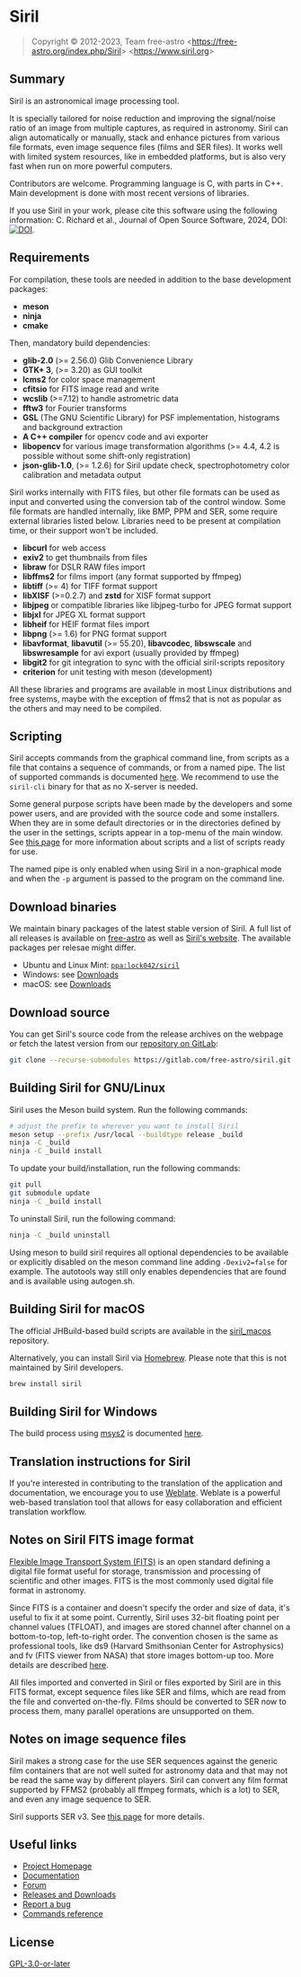 # Siril

> Copyright &copy; 2012-2023, Team free-astro
> <<https://free-astro.org/index.php/Siril>>
> <<https://www.siril.org>>

## Summary

Siril is an astronomical image processing tool.

It is specially tailored for noise reduction and improving the signal/noise
ratio of an image from multiple captures, as required in astronomy.
Siril can align automatically or manually, stack and enhance pictures from various file formats,
even image sequence files (films and SER files).
It works well with limited system resources, like in embedded platforms, but is
also very fast when run on more powerful computers.

Contributors are welcome. Programming language is C, with parts in C++.
Main development is done with most recent versions of libraries.

If you use Siril in your work, please cite this software using the following information:
C. Richard et al., Journal of Open Source Software, 2024, DOI:
[![DOI](https://joss.theoj.org/papers/10.21105/joss.07242/status.svg)](https://doi.org/10.21105/joss.07242).

## Requirements

For compilation, these tools are needed in addition to the base development packages:
- **meson**
- **ninja**
- **cmake**

Then, mandatory build dependencies:
- **glib-2.0** (>= 2.56.0) Glib Convenience Library
- **GTK+ 3**, (>= 3.20) as GUI toolkit
- **lcms2** for color space management
- **cfitsio** for FITS image read and write
- **wcslib** (>=7.12) to handle astrometric data
- **fftw3** for Fourier transforms
- **GSL** (The GNU Scientific Library) for PSF implementation, histograms and background extraction
- **A C++ compiler** for opencv code and avi exporter
- **libopencv** for various image transformation algorithms (>= 4.4, 4.2 is possible without some shift-only registration)
- **json-glib-1.0**, (>= 1.2.6) for Siril update check, spectrophotometry color calibration and metadata output

Siril works internally with FITS files, but other file formats can be used as
input and converted using the conversion tab of the control window. Some file
formats are handled internally, like BMP, PPM and SER, some require external
libraries listed below. Libraries need to be present at compilation time, or
their support won't be included.

- **libcurl** for web access
- **exiv2** to get thumbnails from files
- **libraw** for DSLR RAW files import
- **libffms2** for films import (any format supported by ffmpeg)
- **libtiff** (>= 4) for TIFF format support
- **libXISF** (>=0.2.7) and **zstd** for XISF format support
- **libjpeg** or compatible libraries like libjpeg-turbo for JPEG format support
- **libjxl** for JPEG XL format support
- **libheif** for HEIF format files import
- **libpng** (>= 1.6) for PNG format support
- **libavformat**, **libavutil** (>= 55.20), **libavcodec**, **libswscale** and **libswresample** for avi export (usually provided by ffmpeg)
- **libgit2** for git integration to sync with the official siril-scripts repository
- **criterion** for unit testing with meson (development)

All these libraries and programs are available in most Linux distributions and
free systems, maybe with the exception of ffms2 that is not as popular as the
others and may need to be compiled.

## Scripting

Siril accepts commands from the graphical command line, from scripts as a file
that contains a sequence of commands, or from a named pipe. The list of
supported commands is documented
[here](https://free-astro.org/index.php?title=Siril:Commands). We recommend to use
the `siril-cli` binary for that as no X-server is needed.

Some general purpose scripts have been made by the developers and some power
users, and are provided with the source code and some installers. When they are
in some default directories or in the directories defined by the user in the
settings, scripts appear in a top-menu of the main window. See [this
page](https://free-astro.org/index.php?title=Siril:scripts) for more
information about scripts and a list of scripts ready for use.

The named pipe is only enabled when using Siril in a non-graphical mode and when
the `-p` argument is passed to the program on the command line.

## Download binaries

We maintain binary packages of the latest stable version of Siril. A full list
of all releases is available on
[free-astro](https://free-astro.org/index.php?title=Siril:releases) as well as
[Siril's website](https://siril.org/download/). The available packages per
relesae might differ.

- Ubuntu and Linux Mint: [`ppa:lock042/siril`](https://launchpad.net/~lock042/+archive/ubuntu/siril)
- Windows: see [Downloads](https://siril.org/download/)
- macOS: see [Downloads](https://siril.org/download/)

## Download source

You can get Siril's source code from the release archives on the webpage or
fetch the latest version from our [repository on
GitLab](https://gitlab.com/free-astro/siril):

```bash
git clone --recurse-submodules https://gitlab.com/free-astro/siril.git
```

## Building Siril for GNU/Linux

Siril uses the Meson build system. Run the following commands:

```bash
# adjust the prefix to wherever you want to install Siril
meson setup --prefix /usr/local --buildtype release _build
ninja -C _build
ninja -C _build install
```

To update your build/installation, run the following commands:

```bash
git pull
git submodule update
ninja -C _build install
```

To uninstall Siril, run the following command:

```bash
ninja -C _build uninstall
```

Using meson to build siril requires all optional dependencies to be available or explicitly
disabled on the meson command line adding `-Dexiv2=false` for example. The autotools way
still only enables dependencies that are found and is available using autogen.sh.

## Building Siril for macOS

The official JHBuild-based build scripts are available in the
[siril_macos](https://gitlab.com/free-astro/siril_macos) repository.

Alternatively, you can install Siril via [Homebrew](https://brew.sh). Please
note that this is not maintained by Siril developers.

```bash
brew install siril
```

## Building Siril for Windows

The build process using [msys2](https://www.msys2.org) is documented
[here](https://free-astro.org/index.php?title=Siril:install#Building_on_Windows_with_msys2).

## Translation instructions for Siril

If you're interested in contributing to the translation of the application and documentation,
we encourage you to use [Weblate](https://weblate.pixls.us/projects/siril/). Weblate is a
powerful web-based translation tool that allows for easy collaboration and efficient
translation workflow.

## Notes on Siril FITS image format

[Flexible Image Transport System (FITS)](https://en.wikipedia.org/wiki/FITS) is an open
standard defining a digital file format useful for storage, transmission and processing
of scientific and other images.
FITS is the most commonly used digital file format in astronomy.

Since FITS is a container and doesn't specify the order and size of data, it's
useful to fix it at some point. Currently, Siril uses 32-bit floating point per
channel values (TFLOAT), and images are stored channel after channel on a
bottom-to-top, left-to-right order. The convention chosen is the same as professional
tools, like ds9 (Harvard Smithsonian Center for Astrophysics) and fv
(FITS viewer from NASA) that store images bottom-up too. More details are
described [here](https://free-astro.org/index.php?title=Siril:FITS_orientation).

All files imported and converted in Siril or files exported by Siril are in this
FITS format, except sequence files like SER and films, which are read from the
file and converted on-the-fly. Films should be converted to SER now to process
them, many parallel operations are unsupported on them.

## Notes on image sequence files

Siril makes a strong case for the use SER sequences against the generic film
containers that are not well suited for astronomy data and that may not be read
the same way by different players. Siril can convert any film format supported
by FFMS2 (probably all ffmpeg formats, which is a lot) to SER, and even any
image sequence to SER.

Siril supports SER v3. See [this page](https://free-astro.org/index.php/SER) for more details.

## Useful links

- [Project Homepage](https://www.siril.org)
- [Documentation](https://siril.rtfd.io)
- [Forum](https://discuss.pixls.us/siril)
- [Releases and Downloads](https://free-astro.org/index.php?title=Siril:releases)
- [Report a bug](https://gitlab.com/free-astro/siril/issues)
- [Commands reference](https://siril.readthedocs.io/en/latest/genindex.html)

## License

[GPL-3.0-or-later](LICENSE.md)
